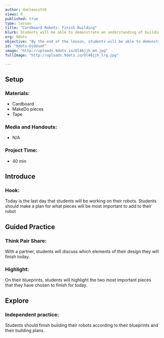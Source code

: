 ```yaml
---
author: danleavitt0
views: 0
published: true
type: lesson
title: "Cardboard Robots: Finish Building"
blurb: Students will be able to demonstrate an understanding of building from a design as they finish building their cardboard robots
org: 9dots
objective: "By the end of the lesson, students will be able to demonstrate learning by completing their robot according to their designs."
id: "9dots-OjdUuoF"
image: "http://uploads.9dots.io/Ol46jjh_md.jpg"
fullImage: "http://uploads.9dots.io/Ol46jjh_lrg.jpg"

---
```


## Setup

### Materials:

- Cardboard
- MakeDo pieces
- Tape

### Media and Handouts:

- N/A

### Project Time:

- 40 min

## Introduce

### Hook:
Today is the last day that students will be working on their robots. Students should make a plan for what pieces will be most important to add to their robot

## Guided Practice

### Think Pair Share:
With a partner, students will discuss which elements of their design they will finish today.

### Highlight:
On their blueprints, students will highlight the two most important pieces that they have chosen to finish for today.

## Explore

### Independent practice:
Students should finish building their robots according to their blueprints and their building plans.
